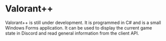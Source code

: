 # Valorant++
Valorant++ is still under development. It is programmed in C# and is a small Windows Forms application. It can be used to display the current game state in Discord and read general information from the client API.
